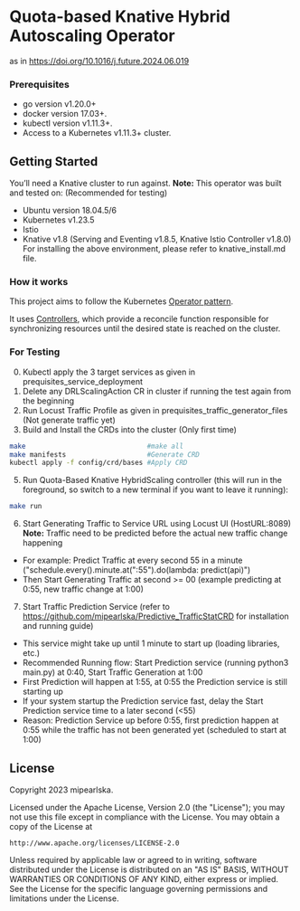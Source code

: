 # Quota-based Knative Hybrid Autoscaling Operator
as in https://doi.org/10.1016/j.future.2024.06.019

### Prerequisites
- go version v1.20.0+
- docker version 17.03+.
- kubectl version v1.11.3+.
- Access to a Kubernetes v1.11.3+ cluster.

## Getting Started
You’ll need a Knative cluster to run against.
**Note:** This operator was built and tested on: (Recommended for testing)
- Ubuntu version 18.04.5/6
- Kubernetes v1.23.5
- Istio
- Knative v1.8 (Serving and Eventing v1.8.5, Knative Istio Controller v1.8.0)
For installing the above environment, please refer to knative_install.md file.


### How it works
This project aims to follow the Kubernetes [Operator pattern](https://kubernetes.io/docs/concepts/extend-kubernetes/operator/).

It uses [Controllers](https://kubernetes.io/docs/concepts/architecture/controller/),
which provide a reconcile function responsible for synchronizing resources until the desired state is reached on the cluster.

### For Testing
0. Kubectl apply the 3 target services as given in prequisites_service_deployment
1. Delete any DRLScalingAction CR in cluster if running the test again from the beginning
3. Run Locust Traffic Profile as given in prequisites_traffic_generator_files (Not generate traffic yet)
4. Build and Install the CRDs into the cluster (Only first time)

```sh
make                              #make all
make manifests                    #Generate CRD
kubectl apply -f config/crd/bases #Apply CRD
```

5. Run Quota-Based Knative HybridScaling controller (this will run in the foreground, so switch to a new terminal if you want to leave it running):

```sh
make run
```

6. Start Generating Traffic to Service URL using Locust UI (HostURL:8089)
**Note:** Traffic need to be predicted before the actual new traffic change happening
- For example: Predict Traffic at every second 55 in a minute ("schedule.every().minute.at(":55").do(lambda: predict(api)")
- Then Start Generating Traffic at second >= 00 (example predicting at 0:55, new traffic change at 1:00)

7. Start Traffic Prediction Service (refer to https://github.com/mipearlska/Predictive_TrafficStatCRD for installation and running guide)
- This service might take up until 1 minute to start up (loading libraries, etc.)
- Recommended Running flow: Start Prediction service (running python3 main.py) at 0:40, Start Traffic Generation at 1:00
- First Prediction will happen at 1:55, at 0:55 the Prediction service is still starting up
- If your system startup the Prediction service fast, delay the Start Prediction service time to a later second (<55)
- Reason: Prediction Service up before 0:55, first prediction happen at 0:55 while the traffic has not been generated yet (scheduled to start at 1:00)


## License

Copyright 2023 mipearlska.

Licensed under the Apache License, Version 2.0 (the "License");
you may not use this file except in compliance with the License.
You may obtain a copy of the License at

    http://www.apache.org/licenses/LICENSE-2.0

Unless required by applicable law or agreed to in writing, software
distributed under the License is distributed on an "AS IS" BASIS,
WITHOUT WARRANTIES OR CONDITIONS OF ANY KIND, either express or implied.
See the License for the specific language governing permissions and
limitations under the License.

